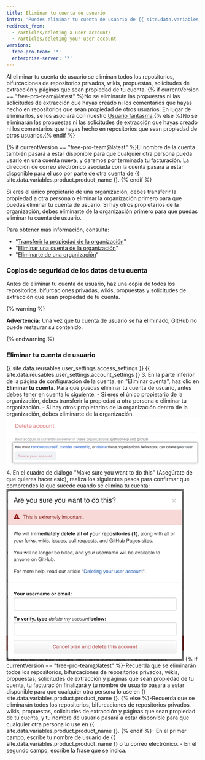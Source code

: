 ```yaml
---
title: Eliminar tu cuenta de usuario
intro: 'Puedes eliminar tu cuenta de usuario de {{ site.data.variables.product.product_name }} en cualquier momento.'
redirect_from:
  - /articles/deleting-a-user-account/
  - /articles/deleting-your-user-account
versions:
  free-pro-team: '*'
  enterprise-server: '*'
---
```


Al eliminar tu cuenta de usuario se eliminan todos los repositorios, bifurcaciones de repositorios privados, wikis, propuestas, solicitudes de extracción y páginas que sean propiedad de tu cuenta. {% if currentVersion == "free-pro-team@latest" %}No se eliminarán las propuestas ni las solicitudes de extracción que hayas creado ni los comentarios que hayas hecho en repositorios que sean propiedad de otros usuarios. En lugar de eliminarlos, se los asociará con nuestro [Usuario fantasma](https://github.com/ghost).{% else %}No se eliminarán las propuestas ni las solicitudes de extracción que hayas creado ni los comentarios que hayas hecho en repositorios que sean propiedad de otros usuarios.{% endif %}

{% if currentVersion == "free-pro-team@latest" %}El nombre de la cuenta también pasará a estar disponible para que cualquier otra persona pueda usarlo en una cuenta nueva, y daremos por terminada tu facturación. La dirección de correo electrónico asociada con la cuenta pasará a estar disponible para el uso por parte de otra cuenta de {{ site.data.variables.product.product_name }}. {% endif %}

Si eres el único propietario de una organización, debes transferir la propiedad a otra persona o eliminar la organización primero para que puedas eliminar tu cuenta de usuario. Si hay otros propietarios de la organización, debes eliminarte de la organización primero para que puedas eliminar tu cuenta de usuario.

Para obtener más información, consulta:
- "[Transferir la propiedad de la organización](/articles/transferring-organization-ownership)"
- "[Eliminar una cuenta de la organización](/articles/deleting-an-organization-account)"
- "[Eliminarte de una organización](/articles/removing-yourself-from-an-organization/)"

### Copias de seguridad de los datos de tu cuenta

Antes de eliminar tu cuenta de usuario, haz una copia de todos los repositorios, bifurcaciones privadas, wikis, propuestas y solicitudes de extracción que sean propiedad de tu cuenta.

{% warning %}

**Advertencia:** Una vez que tu cuenta de usuario se ha eliminado, GitHub no puede restaurar su contenido.

{% endwarning %}

### Eliminar tu cuenta de usuario

{{ site.data.reusables.user_settings.access_settings }}
{{ site.data.reusables.user_settings.account_settings }}
3. En la parte inferior de la página de configuración de la cuenta, en "Eliminar cuenta", haz clic en **Eliminar tu cuenta**. Para que puedas eliminar tu cuenta de usuario, antes debes tener en cuenta lo siguiente:
    - Si eres el único propietario de la organización, debes transferir la propiedad a otra persona o eliminar tu organización.
    - Si hay otros propietarios de la organización dentro de la organización, debes eliminarte de la organización. ![Botón Eliminación de cuenta](/assets/images/help/settings/settings-account-delete.png)
4. En el cuadro de diálogo "Make sure you want to do this" (Asegúrate de que quieres hacer esto), realiza los siguientes pasos para confirmar que comprendes lo que sucede cuando se elimina tu cuenta: ![Diálogo de confirmación para eliminar cuenta](/assets/images/help/settings/settings-account-deleteconfirm.png)
  {% if currentVersion == "free-pro-team@latest" %}-Recuerda que se eliminarán todos los repositorios, bifurcaciones de repositorios privados, wikis, propuestas, solicitudes de extracción y páginas que sean propiedad de tu cuenta, tu facturación finalizará y tu nombre de usuario pasará a estar disponible para que cualquier otra persona lo use en {{ site.data.variables.product.product_name }}.
  {% else %}-Recuerda que se eliminarán todos los repositorios, bifurcaciones de repositorios privados, wikis, propuestas, solicitudes de extracción y páginas que sean propiedad de tu cuenta, y tu nombre de usuario pasará a estar disponible para que cualquier otra persona lo use en {{ site.data.variables.product.product_name }}.
  {% endif %}- En el primer campo, escribe tu nombre de usuario de {{ site.data.variables.product.product_name }} o tu correo electrónico.
    - En el segundo campo, escribe la frase que se indica.
